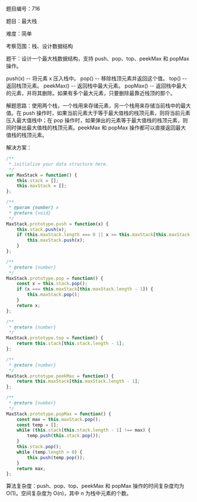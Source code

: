 题目编号：716

题目：最大栈

难度：简单

考察范围：栈、设计数据结构

题干：设计一个最大栈数据结构，支持 push、pop、top、peekMax 和 popMax 操作。

push(x) -- 将元素 x 压入栈中。
pop() -- 移除栈顶元素并返回这个值。
top() -- 返回栈顶元素。
peekMax() -- 返回栈中最大元素。
popMax() -- 返回栈中最大的元素，并将其删除。如果有多个最大元素，只要删除最靠近栈顶的那个。

解题思路：使用两个栈，一个栈用来存储元素，另一个栈用来存储当前栈中的最大值。在 push 操作时，如果当前元素大于等于最大值栈的栈顶元素，则将当前元素压入最大值栈中；在 pop 操作时，如果弹出的元素等于最大值栈的栈顶元素，则同时弹出最大值栈的栈顶元素。peekMax 和 popMax 操作都可以直接返回最大值栈的栈顶元素。

解决方案：

```javascript
/**
 * initialize your data structure here.
 */
var MaxStack = function() {
    this.stack = [];
    this.maxStack = [];
};

/** 
 * @param {number} x
 * @return {void}
 */
MaxStack.prototype.push = function(x) {
    this.stack.push(x);
    if (this.maxStack.length === 0 || x >= this.maxStack[this.maxStack.length - 1]) {
        this.maxStack.push(x);
    }
};

/**
 * @return {number}
 */
MaxStack.prototype.pop = function() {
    const x = this.stack.pop();
    if (x === this.maxStack[this.maxStack.length - 1]) {
        this.maxStack.pop();
    }
    return x;
};

/**
 * @return {number}
 */
MaxStack.prototype.top = function() {
    return this.stack[this.stack.length - 1];
};

/**
 * @return {number}
 */
MaxStack.prototype.peekMax = function() {
    return this.maxStack[this.maxStack.length - 1];
};

/**
 * @return {number}
 */
MaxStack.prototype.popMax = function() {
    const max = this.maxStack.pop();
    const temp = [];
    while (this.stack[this.stack.length - 1] !== max) {
        temp.push(this.stack.pop());
    }
    this.stack.pop();
    while (temp.length > 0) {
        this.push(temp.pop());
    }
    return max;
};
```

算法复杂度：push、pop、top、peekMax 和 popMax 操作的时间复杂度均为 O(1)。空间复杂度为 O(n)，其中 n 为栈中元素的个数。
